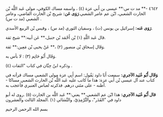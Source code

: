 ٤٦٤٢ -** مد ت س:** عيسى بن أَبي عزة (٤) ، واسمه مساك الكوفي، مولى عَبد اللَّه بْن الحارث الشعبي، ابْن عم عامر الشعبي.**رَوَى عَن:** شريح بْن الحارث القاضي، وعامر الشعبي (مد ت س) .

**رَوَى عَنه:** إسرائيل بن يونس (ت) ، وسفيان الثوري (مد س) ، وقيس بْن الربيع الأسدي.

قال عَبد اللَّهِ (١) بْن أَحْمَد بْن حنبل،** عَن أبيه:** شيخ ثقة.

وَقَال إسحاق بْن منصور (٢) ،** عَنْ يحيى بْن مَعِين:** ثقة.

وَقَال أَبُو حَاتِم (٣) : لا بأس به.

وذكره ابنُ حِبَّان في كتاب "الثقات (٤) .

**وَقَال أَبُو عُبَيد الآجري:** سمعت أَبَا داود يَقُول: اسم أَبِي عزة مولى الشعبي مساك قرأته في كتاب عند آل عيسى بْن أَبي عزة: هذا ما كاتب عليه عَبد اللَّه بْن الحارث الشعبي مساكا - أظنه - على مئتي درهم. فذكرته لعباس العنبري فأعجب به.

**قال أَبُو عُبَيد الآجري:** هذا ابْن عم الشعبي.** يعني:** عَبد اللَّه بن الحارث (٥) .روى له أبو داود في "القَدَر"، والتِّرْمِذِيّ، والنَّسَائي (١) .المجلد الثالث والعشرون

بسم الله الرحمن الرحيم